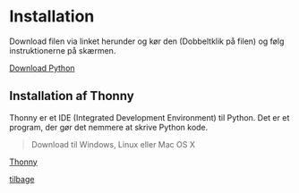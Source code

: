 # Installation

Download filen via linket herunder og kør den (Dobbeltklik på filen) og følg instruktionerne på skærmen.

[Download Python](https://www.python.org/ftp/python/3.12.0/python-3.12.0-amd64.exe)

## Installation af Thonny

Thonny er et IDE (Integrated Development Environment) til Python. Det er et program, der gør det nemmere at skrive Python kode.

> Download til Windows, Linux eller Mac OS X

[Thonny](https://thonny.org/)

[tilbage](/README.md)
